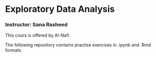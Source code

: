 # Exploratory Data Analysis
### Instructor: Sana Rasheed

This cours is offered by Al-Nafi.

The following repository contains practise exercises in .ipynb and .Rmd formats.
